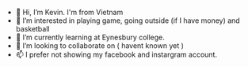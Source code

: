 - 👋 Hi, I’m Kevin. I'm from Vietnam
- 👀 I’m interested in playing game, going outside (if I have money) and basketball
- 🌱 I’m currently learning at Eynesbury college. 
- 💞️ I’m looking to collaborate on ( havent known yet )
- 📫 I prefer not showing my facebook and instargram account. 

>

